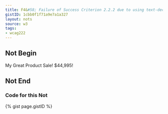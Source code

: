 ```yaml
---
title: F4&#58; Failure of Success Criterion 2.2.2 due to using text-decoration:blink without a mechanism to stop it in less than five seconds
gistID: 1cbb0f1f71a9e7a1a327
layout: nots
source: w3
tags:
- wcag222
---
```


<h2 aria-describedby="{{ page.gistID }}">Not Begin</h2>
<div class="rendered-not">
<p>My Great Product <span style="text-decoration:blink">Sale! $44,995!</span></p>
</div> <!-- rendered-not -->

<h2 aria-describedby="{{ page.gistID }}">Not End</h2>

<h3 aria-describedby="{{ page.gistID }}">Code for this Not</h3>
{% gist page.gistID %}
